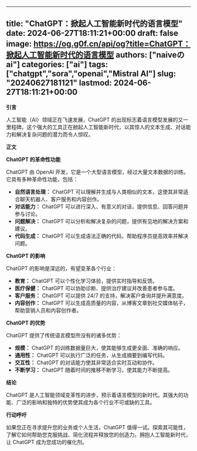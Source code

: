 
---
title: "ChatGPT：掀起人工智能新时代的语言模型"
date: 2024-06-27T18:11:21+00:00
draft: false
image: https://og.g0f.cn/api/og?title=ChatGPT：掀起人工智能新时代的语言模型
authors: ["naiveのai"]
categories: ["ai"]
tags: ["chatgpt","sora","openai","Mistral AI"]
slug: "20240627181121"
lastmod: 2024-06-27T18:11:21+00:00
---
**引言**

人工智能（AI）领域正在飞速发展，ChatGPT 的出现标志着语言模型发展的又一里程碑。这个强大的工具正在掀起人工智能新时代，以其惊人的文本生成、对话能力和解决复杂问题的潜力而令人惊叹。

**正文**

**ChatGPT 的革命性功能**

ChatGPT 由 OpenAI 开发，它是一个大型语言模型，经过大量文本数据的训练。它具有多种革命性功能，包括：

* **自然语言处理：** ChatGPT 可以理解并生成与人类相似的文本，这使其非常适合聊天机器人、客户服务和内容创作。
* **对话能力：** ChatGPT 可以进行深入、有意义的对话，提供信息、回答问题并参与讨论。
* **问题解决：** ChatGPT 可以分析和解决复杂的问题，提供有见地的解决方案和建议。
* **代码生成：** ChatGPT 可以生成语法正确的代码，帮助程序员提高效率并解决问题。

**ChatGPT 的影响**

ChatGPT 的影响是深远的，有望变革各个行业：

* **教育：** ChatGPT 可以个性化学习体验，提供实时指导和反馈。
* **医疗保健：** ChatGPT 可以协助诊断、提供治疗建议并改善患者参与度。
* **客户服务：** ChatGPT 可以提供 24/7 的支持，解决客户查询并提升满意度。
* **内容创作：** ChatGPT 可以生成高质量的内容，从博客文章到社交媒体帖子，帮助营销人员和内容创作者。

**ChatGPT 的优势**

ChatGPT 提供了传统语言模型所没有的诸多优势：

* **规模：** ChatGPT 的训练数据量巨大，使其能够生成更全面、准确的响应。
* **通用性：** ChatGPT 可以执行广泛的任务，从生成摘要到编写代码。
* **交互性：** ChatGPT 的对话能力使其非常适合实时互动和协作。
* **不断学习：** ChatGPT 随着时间的推移不断学习，使其能力不断提高。

**结论**

ChatGPT 是人工智能领域变革性的进步，预示着语言模型的新时代。其强大的功能、广泛的影响和独特的优势使其成为各个行业不可或缺的工具。

**行动呼吁**

如果您正在寻求提升您的业务或个人生活，ChatGPT 值得一试。探索其可能性，了解它如何帮助您克服挑战、简化流程并释放您的创造力。拥抱人工智能新时代，让 ChatGPT 成为您成功的催化剂。